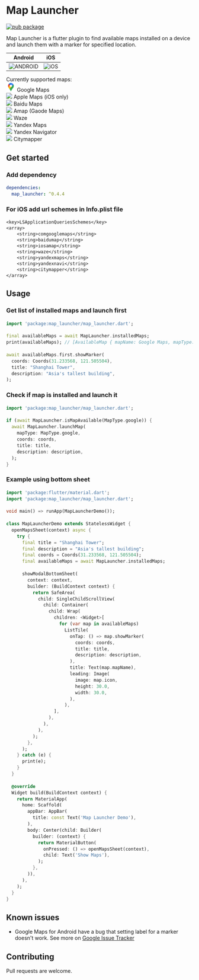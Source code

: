 # Map Launcher

[![pub package](https://img.shields.io/pub/v/map_launcher.svg)](https://pub.dartlang.org/packages/map_launcher)

Map Launcher is a flutter plugin to find available maps installed on a device and launch them with a marker for specified location.

|                                Android                                 |                                iOS                                 |
| :--------------------------------------------------------------------: | :----------------------------------------------------------------: |
| ![ANDROID](https://media.giphy.com/media/jpR6J3BpABU4guU8oN/giphy.gif) | ![iOS](https://media.giphy.com/media/VEhyMsqb9Nj30VPpaR/giphy.gif) |

Currently supported maps:
</br><img src="https://github.com/mattermoran/map_launcher/raw/master/assets/icons/google.png" width="25"> Google Maps
</br><img src="https://github.com/mattermoran/map_launcher/raw/master/assets/icons/apple.png" width="25"> Apple Maps (iOS only)
</br><img src="https://github.com/mattermoran/map_launcher/raw/master/assets/icons/baidu.png" width="25"> Baidu Maps
</br><img src="https://github.com/mattermoran/map_launcher/raw/master/assets/icons/amap.png" width="25"> Amap (Gaode Maps)
</br><img src="https://github.com/mattermoran/map_launcher/raw/master/assets/icons/waze.png" width="25"> Waze
</br><img src="https://github.com/mattermoran/map_launcher/raw/master/assets/icons/yandexMaps.png" width="25"> Yandex Maps
</br><img src="https://github.com/mattermoran/map_launcher/raw/master/assets/icons/yandexNavi.png" width="25"> Yandex Navigator
</br><img src="https://github.com/mattermoran/map_launcher/raw/master/assets/icons/citymapper.png" width="25"> Citymapper

## Get started

### Add dependency

```yaml
dependencies:
  map_launcher: ^0.4.4
```

### For iOS add url schemes in Info.plist file

```
<key>LSApplicationQueriesSchemes</key>
<array>
    <string>comgooglemaps</string>
    <string>baidumap</string>
    <string>iosamap</string>
    <string>waze</string>
    <string>yandexmaps</string>
    <string>yandexnavi</string>
    <string>citymapper</string>
</array>
```

## Usage

### Get list of installed maps and launch first

```dart
import 'package:map_launcher/map_launcher.dart';

final availableMaps = await MapLauncher.installedMaps;
print(availableMaps); // [AvailableMap { mapName: Google Maps, mapType: google }, ...]

await availableMaps.first.showMarker(
  coords: Coords(31.233568, 121.505504),
  title: "Shanghai Tower",
  description: "Asia's tallest building",
);

```

### Check if map is installed and launch it

```dart
import 'package:map_launcher/map_launcher.dart';

if (await MapLauncher.isMapAvailable(MapType.google)) {
  await MapLauncher.launchMap(
    mapType: MapType.google,
    coords: coords,
    title: title,
    description: description,
  );
}

```

### Example using bottom sheet

```dart
import 'package:flutter/material.dart';
import 'package:map_launcher/map_launcher.dart';

void main() => runApp(MapLauncherDemo());

class MapLauncherDemo extends StatelessWidget {
  openMapsSheet(context) async {
    try {
      final title = "Shanghai Tower";
      final description = "Asia's tallest building";
      final coords = Coords(31.233568, 121.505504);
      final availableMaps = await MapLauncher.installedMaps;

      showModalBottomSheet(
        context: context,
        builder: (BuildContext context) {
          return SafeArea(
            child: SingleChildScrollView(
              child: Container(
                child: Wrap(
                  children: <Widget>[
                    for (var map in availableMaps)
                      ListTile(
                        onTap: () => map.showMarker(
                          coords: coords,
                          title: title,
                          description: description,
                        ),
                        title: Text(map.mapName),
                        leading: Image(
                          image: map.icon,
                          height: 30.0,
                          width: 30.0,
                        ),
                      ),
                  ],
                ),
              ),
            ),
          );
        },
      );
    } catch (e) {
      print(e);
    }
  }

  @override
  Widget build(BuildContext context) {
    return MaterialApp(
      home: Scaffold(
        appBar: AppBar(
          title: const Text('Map Launcher Demo'),
        ),
        body: Center(child: Builder(
          builder: (context) {
            return MaterialButton(
              onPressed: () => openMapsSheet(context),
              child: Text('Show Maps'),
            );
          },
        )),
      ),
    );
  }
}
```

## Known issues

- Google Maps for Android have a bug that setting label for a marker doesn't work. See more on [Google Issue Tracker](https://issuetracker.google.com/issues/129726279)

## Contributing

Pull requests are welcome.
